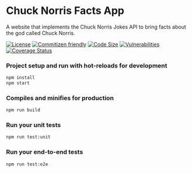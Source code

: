 # Chuck Norris Facts App

A website that implements the Chuck Norris Jokes API to bring facts about the god called Chuck Norris.

[![License](https://img.shields.io/github/license/hebertpaziam/chuck-norris-app)](https://github.com/hebertpaziam/chuck-norris-app/blob/main/LICENSE)
[![Commitizen friendly](https://img.shields.io/badge/commitizen-friendly-brightgreen.svg)](http://commitizen.github.io/cz-cli/)
[![Code Size](https://img.shields.io/github/languages/code-size/hebertpaziam/chuck-norris-app?label=size)](https://github.com/hebertpaziam/chuck-norris-app)
[![Vulnerabilities](https://img.shields.io/snyk/vulnerabilities/github/hebertpaziam/chuck-norris-app)](https://github.com/hebertpaziam/chuck-norris-app)
[![Coverage Status](https://img.shields.io/coveralls/github/hebertpaziam/chuck-norris-app.svg)](https://coveralls.io/github/hebertpaziam/chuck-norris-app)

### Project setup and run with hot-reloads for development

```sh
npm install
npm start
```

### Compiles and minifies for production

```sh
npm run build
```

### Run your unit tests

```sh
npm run test:unit
```

### Run your end-to-end tests

```sh
npm run test:e2e
```
